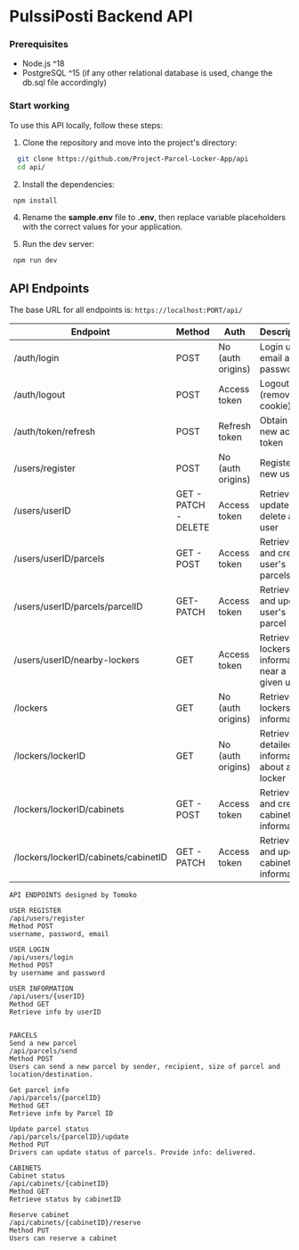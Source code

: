 # PulssiPosti Backend API

### Prerequisites

- Node.js ^18
- PostgreSQL ^15 (if any other relational database is used, change the db.sql file accordingly)

### Start working
To use this API locally, follow these steps:

1. Clone the repository and move into the project's directory: 
```sh
  git clone https://github.com/Project-Parcel-Locker-App/api
  cd api/
```
2. Install the dependencies:
 ```sh
  npm install
```
4. Rename the **sample.env** file to **.env**, then replace variable placeholders with the correct values for your application.

5. Run the dev server:
 ```sh
  npm run dev
```

## API Endpoints
The base URL for all endpoints is: `https://localhost:PORT/api/`

| Endpoint | Method | Auth | Description |
| -------- | ------ | -----| -------- |
| /auth/login | POST | No (auth origins) | Login using email and password 
| /auth/logout | POST | Access token | Logout user (remove cookie)
| /auth/token/refresh | POST | Refresh token | Obtain a new access token
| /users/register | POST | No (auth origins) | Register a new user
| /users/userID | GET - PATCH - DELETE | Access token | Retrieve, update and delete a user
| /users/userID/parcels | GET - POST | Access token | Retrieve and create user's parcels
| /users/userID/parcels/parcelID | GET- PATCH | Access token | Retrieve and update user's parcel
| /users/userID/nearby-lockers | GET | Access token | Retrieve lockers information near a given user
| /lockers | GET | No (auth origins)| Retrieve lockers' information
| /lockers/lockerID | GET | No (auth origins) | Retrieve detailed information about a locker
| /lockers/lockerID/cabinets | GET - POST | Access token | Retrieve and create cabinets' information
| /lockers/lockerID/cabinets/cabinetID | GET - PATCH | Access token | Retrieve and update cabinet's information



```
API ENDPOINTS designed by Tomoko

USER REGISTER
/api/users/register
Method POST
username, password, email

USER LOGIN
/api/users/login
Method POST
by username and password

USER INFORMATION
/api/users/{userID}
Method GET
Retrieve info by userID


PARCELS
Send a new parcel
/api/parcels/send
Method POST
Users can send a new parcel by sender, recipient, size of parcel and location/destination.

Get parcel info
/api/parcels/{parcelID}
Method GET
Retrieve info by Parcel ID

Update parcel status
/api/parcels/{parcelID}/update
Method PUT
Drivers can update status of parcels. Provide info: delivered.

CABINETS
Cabinet status
/api/cabinets/{cabinetID}
Method GET
Retrieve status by cabinetID

Reserve cabinet
/api/cabinets/{cabinetID}/reserve
Method PUT
Users can reserve a cabinet
```
